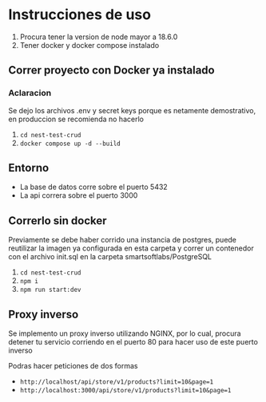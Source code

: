 # Instrucciones de uso

1. Procura tener la version de node mayor a 18.6.0
2. Tener docker y docker compose instalado

## Correr proyecto con Docker ya instalado

### Aclaracion
Se dejo los archivos .env y secret keys porque es netamente demostrativo, en produccion se recomienda no hacerlo

1. ```cd nest-test-crud```
2. ```docker compose up -d --build```

## Entorno

- La base de datos corre sobre el puerto 5432
- La api correra sobre el puerto 3000
  
## Correrlo sin docker

Previamente se debe haber corrido una instancia de postgres, puede reutilizar la imagen ya configurada en esta carpeta y correr un contenedor con el archivo init.sql en la carpeta smartsoftlabs/PostgreSQL

1. ```cd nest-test-crud```
2. ```npm i```
3. ```npm run start:dev```

## Proxy inverso

Se implemento un proxy inverso utilizando NGINX, por lo cual, procura detener tu servicio corriendo en el puerto 80 para hacer uso de este puerto inverso

Podras hacer peticiones de dos formas

- ```http://localhost/api/store/v1/products?limit=10&page=1```
- ```http://localhost:3000/api/store/v1/products?limit=10&page=1```
